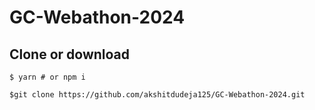 # GC-Webathon-2024
 

## Clone or download


```
$ yarn # or npm i
```
```
$git clone https://github.com/akshitdudeja125/GC-Webathon-2024.git
```
